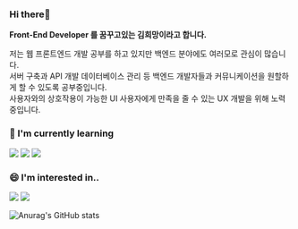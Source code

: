 ### Hi there👋

**Front-End Developer 를 꿈꾸고있는 김희망이라고 합니다.**   
  
저는 웹 프론트엔드 개발 공부를 하고 있지만 백엔드 분야에도 여러모로 관심이 많습니다.  
서버 구축과 API 개발 데이터베이스 관리 등 백엔드 개발자들과 커뮤니케이션을 원할하게 할 수 있도록 공부중입니다.  
사용자와의 상호작용이 가능한 UI 사용자에게 만족을 줄 수 있는 UX 개발을 위해 노력중입니다.
### 🌱 I'm currently learning
<img src="https://img.shields.io/badge/TypeScript-3178C6?sty quar le=flat-square&logo=TypeScript&logoColor=white"/></a> 
<img src="https://img.shields.io/badge/React-61DAFB?sty quar le=flat-square&logo=React&logoColor=white"/></a> 
<img src="https://img.shields.io/badge/NestJS-E0234E?sty quar le=flat-square&logo=NestJS&logoColor=white"/></a> 

### 😄 I'm interested in..
<img src="https://img.shields.io/badge/Spring-6DB33F?sty quar le=flat-square&logo=Spring&logoColor=white"/></a> 
<img src="https://img.shields.io/badge/Python-3776AB?sty quar le=flat-square&logo=Python&logoColor=white"/></a> 

![Anurag's GitHub stats](https://github-readme-stats.vercel.app/api?username=KIMHUEMANG&show_icons=true&theme=github_dark)

<!--
**KIMHUEMANG/Kimhuemang** is a ✨ _special_ ✨ repository because its `README.md` (this file) appears on your GitHub profile.

Here are some ideas to get you started:

- 🔭 I’m currently working on ...
- 🌱 I’m currently learning ...
- 👯 I’m looking to collaborate on ...
- 🤔 I’m looking for help with ...
- 💬 Ask me about ...
- 📫 How to reach me: ...
- 😄 Pronouns: ...
- ⚡ Fun fact: ...
-->
